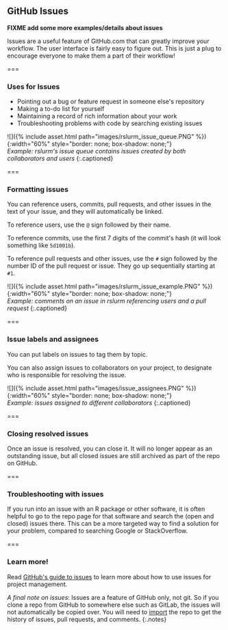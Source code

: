 ---
---

## GitHub Issues

**FIXME add some more examples/details about issues**

Issues are a useful feature of GitHub.com that can greatly improve your workflow. 
The user interface is fairly easy to figure out. 
This is just a plug to encourage everyone to make them a part of their workflow!

===

### Uses for Issues

- Pointing out a bug or feature request in someone else's repository
- Making a to-do list for yourself
- Maintaining a record of rich information about your work
- Troubleshooting problems with code by searching existing issues

![]({% include asset.html path="images/rslurm_issue_queue.PNG" %}){:width="60%" style="border: none; box-shadow: none;"}  
*Example: rslurm's issue queue contains issues created by both collaborators and users*
{:.captioned}

===

### Formatting issues

You can reference users, commits, pull requests, and other issues in the text of your issue, and they will automatically be linked.

To reference users, use the `@` sign followed by their name.

To reference commits, use the first 7 digits of the commit's hash (it will look something like `5d1001b`).

To reference pull requests and other issues, use the `#` sign followed by the number ID of the pull request or issue. They go up sequentially starting at `#1`.

![]({% include asset.html path="images/rslurm_issue_example.PNG" %}){:width="60%" style="border: none; box-shadow: none;"}  
*Example: comments on an issue in rslurm referencing users and a pull request*
{:.captioned}

===

### Issue labels and assignees

You can put labels on issues to tag them by topic. 

You can also assign issues to collaborators on your project, to designate who is responsible for resolving the issue.

![]({% include asset.html path="images/issue_assignees.PNG" %}){:width="60%" style="border: none; box-shadow: none;"}  
*Example: issues assigned to different collaborators*
{:.captioned}

===

### Closing resolved issues

Once an issue is resolved, you can close it. It will no longer appear as an outstanding issue, but all 
closed issues are still archived as part of the repo on GitHub.

===

### Troubleshooting with issues

If you run into an issue with an R package or other software, it is often helpful to go to the 
repo page for that software and search the (open and closed) issues there. This can be a more
targeted way to find a solution for your problem, compared to searching Google or StackOverflow.

===

### Learn more!

Read [GitHub's guide to issues](https://guides.github.com/features/issues/) to learn more about how
to use issues for project management.

*A final note on issues*: Issues are a feature of GitHub only, not git. So if you clone a repo from GitHub to somewhere
else such as GitLab, the issues will not automatically be copied over. You will need to 
[import](https://docs.gitlab.com/ee/user/project/import/github.html) the repo to get the history of
issues, pull requests, and comments.
{:.notes}
